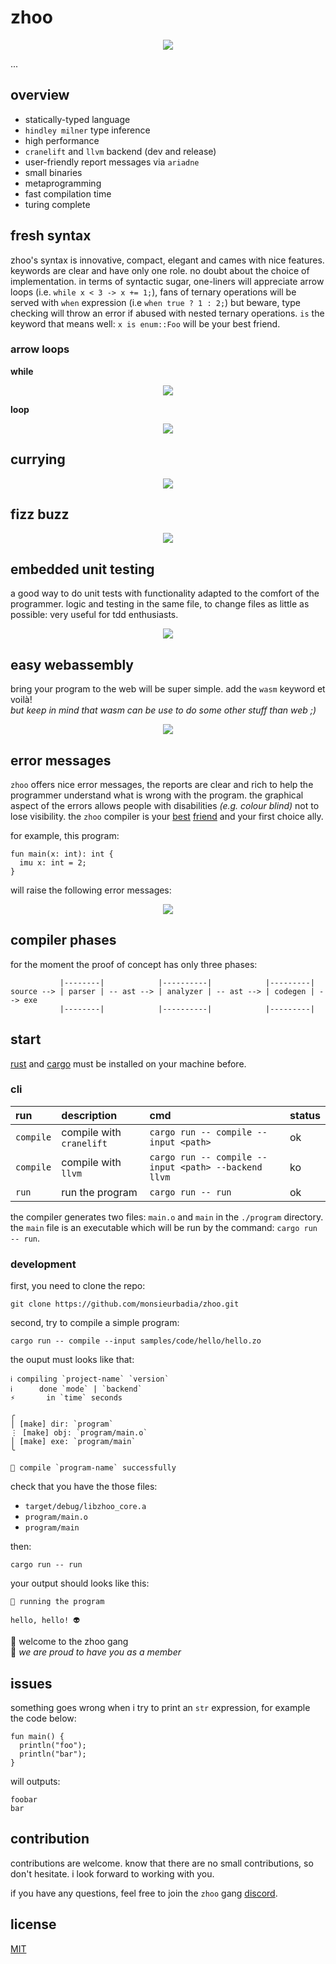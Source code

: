 # zhoo

<p align="center">
  <img src="./misc/logo/zhoo-logo-black.png" />
</p>

...

## overview

- statically-typed language
- `hindley milner` type inference
- high performance
- `cranelift` and `llvm` backend (dev and release)
- user-friendly report messages via `ariadne`
- small binaries
- metaprogramming
- fast compilation time
- turing complete

## fresh syntax

zhoo's syntax is innovative, compact, elegant and cames with nice features. keywords are clear and have only one role. no doubt about the choice of implementation. in terms of syntactic sugar, one-liners will appreciate arrow loops (i.e. `while x < 3 -> x += 1;`), fans of ternary operations will be served with `when` expression (i.e `when true ? 1 : 2;`) but beware, type checking will throw an error if abused with nested ternary operations. `is` the keyword that means well: `x is enum::Foo` will be your best friend.

### arrow loops

**while**

<p align="center">
  <img src="./misc/overview/zhoo-arrow-while.png" />
</p>

**loop**

<p align="center">
  <img src="./misc/overview/zhoo-loop.png" />
</p>

## currying

<p align="center">
  <img src="./misc/overview/zhoo-currying.png" />
</p>

## fizz buzz

<p align="center">
  <img src="./misc/overview/zhoo-fizz-buzz.png" />
</p>

## embedded unit testing

a good way to do unit tests with functionality adapted to the comfort of the programmer. logic and testing in the same file, to change files as little as possible: very useful for tdd enthusiasts.

<p align="center">
  <img src="./misc/overview/zhoo-unit-testing.png" />
</p>

## easy webassembly

bring your program to the web will be super simple. add the `wasm` keyword et voilà!    
*but keep in mind that wasm can be use to do some other stuff than web ;)*

<p align="center">
  <img src="./misc/overview/zhoo-wasm.png" />
</p>

## error messages

`zhoo` offers nice error messages, the reports are clear and rich to help the programmer understand what is wrong with the program. the graphical aspect of the errors allows people with disabilities *(e.g. colour blind)* not to lose visibility. the `zhoo` compiler is your [best](http://frankraiser.de/wordpress/the-compiler-is-your-friend) [friend](https://www.youtube.com/watch?v=Tz6OUIjtM6E) and your first choice ally.

for example, this program:

    fun main(x: int): int {
      imu x: int = 2;
    }

will raise the following error messages:

<p align="center">
  <img src="./misc/overview/zhoo-report-errors.png" />
</p>

## compiler phases

for the moment the proof of concept has only three phases:

               |--------|            |----------|            |---------|
    source --> | parser | -- ast --> | analyzer | -- ast --> | codegen | --> exe
               |--------|            |----------|            |---------|

## start

[rust](https://www.rust-lang.org/tools/install) and [cargo](https://doc.rust-lang.org/cargo/getting-started/installation.html) must be installed on your machine before.

### cli

| run       | description              | cmd                                                  | status |
|:----------|:-------------------------|:-----------------------------------------------------|:-------|
| `compile` | compile with `cranelift` | `cargo run -- compile --input <path>`                | ok     |
| `compile` | compile with `llvm`      | `cargo run -- compile --input <path> --backend llvm` | ko     |
| `run`     | run the program          | `cargo run -- run`                                   | ok     |

the compiler generates two files: `main.o` and `main` in the `./program` directory. the `main` file is an executable which will be run by the command: `cargo run -- run`.

### development

first, you need to clone the repo:

    git clone https://github.com/monsieurbadia/zhoo.git

second, try to compile a simple program:

    cargo run -- compile --input samples/code/hello/hello.zo

the ouput must looks like that:

    ℹ compiling `project-name` `version`
    ℹ      done `mode` | `backend`
    ⚡       in `time` seconds

    ╭
    │ [make] dir: `program`
    ⋮ [make] obj: `program/main.o`
    │ [make] exe: `program/main`
    ╰

    🤖 compile `program-name` successfully

check that you have the those files:
  - `target/debug/libzhoo_core.a`
  - `program/main.o`
  - `program/main`

then:

    cargo run -- run

your output should looks like this:   

    🤖 running the program

    hello, hello! 👽

👋 welcome to the zhoo gang   
🥳 *we are proud to have you as a member*   

## issues

something goes wrong when i try to print an `str` expression, for example the code below:

    fun main() {
      println("foo");
      println("bar");
    }

will outputs:

    foobar
    bar

## contribution

contributions are welcome. know that there are no small contributions, so don't hesitate. i look forward to working with you.

if you have any questions, feel free to join the `zhoo` gang [discord](https://discord.gg/5dBTWgvb).

## license

[MIT](./LICENSE)
